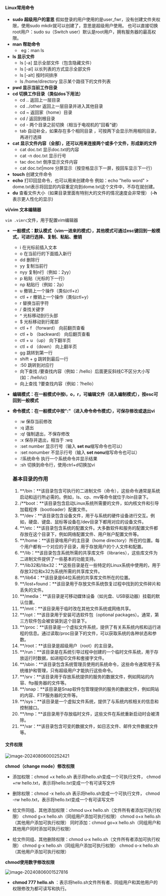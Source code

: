 #### Linux常用命令

- **sudo 超级用户的意思**
  假如登录的用户使用的是user_fwr，没有创建文件夹权限，使用sudo mkdir就可以创建了，意思是超级用户使用。
  也可以直接切换root用户：sudo su（Switch user）默认是root用户，拥有服务器的最高权限。
- **man  帮助命令**
  - ​	eg：man ls
- **ls  	显示文件**
  - ls [-a]	显示全部文件（包含隐藏文件）
  - ls [-al]	以长列表的方式显示全部文件
  - ls [-alt]	按时间排序
  - ls /home/directory	显示某个路径下的文件列表
- **pwd 	显示当前工作目录**
- **cd	 切换工作目录（类似dos下用法）**
  - cd .. 			返回上一层目录
  - cd ../other  返回上一层目录并进入其他目录
  - cd ~             返回家（home）目录
  - cd /              返回到根目录
  - cd -              两个目录之前切换（相当于电视机的"回看"键）
  - tab              自动补全，如果存在多个相同目录  ，可按两下会显示所用相同目录，再进行选择
- **cat     显示文件内容（全部），还可以用来连接两个或多个文件，形成新的文件**
  - cat doc.txt				 显示doc.txt的内容
  - cat -n doc.txt            显示行号
  - tac doc.txt                 倒序显示文件内容
  - cat doc.txt|more     分屏显示（按空格显示下一屏，按回车显示下一行） 
- **touch** 创建文件命令 
- **echo** 打印回显命令，也可以用来创建命令
  例如：echo "hello word" > dome.txt表示将回显的内容重定向到dome.txt这个文件中，不存在就创建。
- **du**         查看文件大小（如果目录里面有特别大的文件的情况速度会非常慢） (**-h** 表示更人性化的显示)

**vi/vim	文本编辑器**

`vim .vimrc`文件，用于配置vim编辑器

- **一般模式：默认模式（vim一进来的模式），其他模式可通过esc键回到一般模式，可进行选择、复制、粘贴、撤销**

  - i                      在光标前插入文本
  - o                     在当前行的下面插入新行
  - dd                  删除行
  - yy                   复制当前行
  - nyy               复制n行（例如：2yy）
  - p                     粘贴（光标的下一行）
  - np                   粘贴行（例如：2p）
  - u                     撤销上一个操作（类似ctl+z）
  - ctl + r             撤销上一个操作（类似ctl+y）
  - r                      替换当前字符
  - /                      查找关键字
  - ^                     光标移动到行头部
  - $                     光标移动到行尾部
  - ctl + f （forward）           向前翻页查看
  - ctl + b  （backward）         向后翻页查看
  - ctl + u  （up）                   向下翻半页
  - ctl + d   （down）                  向上翻半页
  - gg               跳转到第一行
  - shift + g     跳转到最后一行
  - :50              跳转到对应行
  - 向下查找    /要查找内容（例如：/hello）后面更反斜线C不区分大小写(如：/hello\c)
  - 向上查找    ?要查找内容（例如：?hello）

- **编辑模式：在一般模式中按i，o，r，可编辑文件（进入编制模式），按esc可回到一般模式**

- **命令模式：在一般模式中按":"（进入命令命令模式），可保存修改或退出vi**

  - :w                      保存当前修改
  - :q                       退出
  - :q!                      强制退出，不保存修改
  - :x                       保存并退出，相当于 :wq
  - :set number    显示行号（输入 **set nu**缩写命令也可以）
  - :set nonumber 不显示行号（输入 **set nonu**缩写命令也可以）
  - :!系统命令         执行一个系统命令并显示结果
  - :sh                     切换到命令行，使用ctrl+d切换加vi
  
  ### 基本目录的作用
  
  1. **/bin：**该目录包含可执行的二进制文件（命令），这些命令通常是系统启动和运行所必需的。例如，ls、cp、mv等命令就位于/bin目录下。
  2. /**boot：**该目录包含启动Linux系统所需要的文件，如内核文件和引导加载程序（bootloader）配置文件。
  3. **/dev：**该目录包含设备文件，用于与系统的硬件设备进行交互。例如，硬盘、键盘、鼠标等设备在/dev目录下都用对应的设备文件。
  4. **/etc：**该目录包含系统的配置文件。大多数软件和服务的配置文件都存放在这个目录下，例如网络配置文件、用户账户配置文件等。
  5. **/home：**该目录啥用户的主目录（home directory）所在的位置。每个用户都有一个对应的子目录，用于存放用户的个人文件和配置。
  6. **/lib：**该目录包含系统所需的共享库文件（libraries），这些库文件为二进制文件提供了一些基本的功能支持。
  7. **/lib32和/libx32：**这些目录是在一些特定的Linux系统中使用的，用于存放32位和x32为系统所需的共享库文件。
  8. **/lib64：**该目录是64位系统的共享库文件所在的位置。
  9. **/lost+found：**该目录用于存放文件系统恢复过程中找到的文件碎片和丢失的文件。
  10. **/media：**该目录是可移动媒体设备（如光盘、USB驱动器）挂载的默认位置。
  11. **/mnt：**该目录用于临时改在其他文件系统或网络共享。
  12. **/opt：**该目录用于安装可选软件包（optional packages）。通常，第三方软件包会被安装到这个目录下。
  13. **/proc：**该目录是一个虚拟文件系统，提供了有关系系统内核和运行进程的信息。通过读取/proc目录下的文件，可以获取系统的各种状态和参数。
  14. **/root：**该目录是超级用户（root）的主目录。
  15. **/run：**该目录是在系统引导过程中创建的一个临时文件系统，用于存放运行时数据，如进程ID文件和套接字文件。
  16. **/sbin：**该目录包含系统管理员使用的系统命令，这些命令通常用于系统维护和管理，只有超级用户才能执行这些命令。
  17. **/srv：**该目录用于存放系统提供的服务的数据文件，例如网站的内容、ftp服务器的文件等。
  18. **/snap：**该目录是Snap软件包管理提供的服务的数据文件，例如网站的内容、FTP服务器的文件等。
  19. **/sys：**该目录是一个虚拟文件系统，提供了与系统内核相关的信息和控制接口。
  20. **/tmp：**该目录用于存放临时文件，这些文件在系统重新启动时会被清除。
  21. **/var：**该目录包含可变的数据文件，如日志文件、邮件文件数据文件等。

#### 文件权限

![image-20240806000252421](https://fwr-typora-img.oss-cn-guangzhou.aliyuncs.com/typroa-img/image-20240806000252421.png)

**chmod（change mode）修改权限**

- 添加权限：chmod +x hello.sh 表示将hello.sh变成一个可执行文件，
         	    chmod +rw hello.txt，表示将hello.txt变成一个有可读写文件
- 删除权限：chmod -x hello.sh 表示将hello.sh变成一个可执行文件，
         	    chmod -rw hello.txt，表示将hello.txt变成一个有可读写文件

- 给文件同组、其他添加权限：chmod u+x hello.sh（文件所有者添加可执行权限）
                                                    chmod g+x hello.sh（同组用户添加可执行权限）
                                                    chmod o+x hello.sh（其他用户添加可执行权限）
     同时添加：chmod go+x hello.sh（同组用户和其他用户同时添加可执行权限）
- 给文件同组、其他删除权限：chmod u-x hello.sh（文件所有者添加可执行权限）
                                                    chmod g-x hello.sh（同组用户添加可执行权限）
                                                    chmod o-x hello.sh（其他用户添加可执行权限）

**chmod使用数字修改权限**

![image-20240806001527816](https://fwr-typora-img.oss-cn-guangzhou.aliyuncs.com/typroa-img/image-20240806001527816.png)

- **chmod 777 hello.sh** ：表示将hello.sh文件所有者、同组用户和其他用户的权限修改为都可读写和执行。

